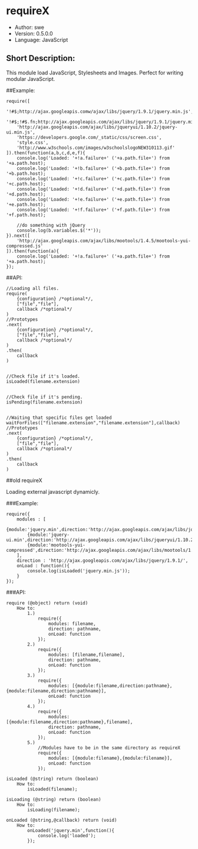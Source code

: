 # requireX
* Author: swe
* Version: 0.5.0.0
* Language: JavaScript

## Short Description:
This module load JavaScript, Stylesheets and Images. Perfect for writing modular JavaScript.


##Example:

	require([
		'!#$;http://ajax.googleapis.comw/ajax/libs/jquery/1.9.1/jquery.min.js',
		'!#$;!#$.fn;http://ajax.googleapis.com/ajax/libs/jquery/1.9.1/jquery.min.js',
		'http://ajax.googleapis.com/ajax/libs/jqueryui/1.10.2/jquery-ui.min.js',
		'https://developers.google.com/_static/css/screen.css',
		'style.css',
		'http://www.w3schools.com/images/w3schoolslogoNEW310113.gif'
	]).then(function(a,b,c,d,e,f){
		console.log('Loaded: '+!a.failure+' ('+a.path.file+') from '+a.path.host);
		console.log('Loaded: '+!b.failure+' ('+b.path.file+') from '+b.path.host);
		console.log('Loaded: '+!c.failure+' ('+c.path.file+') from '+c.path.host);
		console.log('Loaded: '+!d.failure+' ('+d.path.file+') from '+d.path.host);
		console.log('Loaded: '+!e.failure+' ('+e.path.file+') from '+e.path.host);
		console.log('Loaded: '+!f.failure+' ('+f.path.file+') from '+f.path.host);
		
		//do something with jQuery
		console.log(b.variables.$('*'));
	}).next([
		'http://ajax.googleapis.com/ajax/libs/mootools/1.4.5/mootools-yui-compressed.js'
	]).then(function(a){
		console.log('Loaded: '+!a.failure+' ('+a.path.file+') from '+a.path.host);
	});

	
##API:

	//Loading all files.
	require(
		{configuration} /*optional*/, 
		["file","file"],
		callback /*optional*/
	)
	//Prototypes
	.next(
		{configuration} /*optional*/, 
		["file","file"],
		callback /*optional*/
	)
	.then(
		callback
	)
	
	
	//Check file if it's loaded.
	isLoaded(filename.extension)
	
	
	//Check file if it's pending.
	isPending(filename.extension)
	
	
	//Waiting that specific files get loaded
	waitForFiles(["filename.extension","filename.extension"],callback)
	//Prototypes
	.next(
		{configuration} /*optional*/, 
		["file","file"],
		callback /*optional*/
	)
	.then(
		callback
	)


##old requireX

Loading external javascript dynamicly.


###Example:

	require({
		modules : [
			{module:'jquery.min',direction:'http://ajax.googleapis.com/ajax/libs/jquery/1.9.1/'},
			{module:'jquery-ui.min',direction:'http://ajax.googleapis.com/ajax/libs/jqueryui/1.10.2/'},
			{module:'mootools-yui-compressed',direction:'http://ajax.googleapis.com/ajax/libs/mootools/1.4.5/'}
		],
		direction : 'http://ajax.googleapis.com/ajax/libs/jquery/1.9.1/',
		onLoad : function(){
			console.log(isLoaded('jquery.min.js'));
		}
	});


###API:

	require (@object) return (void)
		How to:
			1.) 
				require({
					modules: filename,
					direction: pathname,
					onLoad: function
				});
			2.)
				require({
					modules: [filename,filename],
					direction: pathname,
					onLoad: function
				});
			3.)
				require({
					modules: [{module:filename,direction:pathname},{module:filename,direction:pathname}],
					onLoad: function
				});
			4.)
				require({
					modules: [{module:filename,direction:pathname},filename],
					direction: pathname,
					onLoad: function
				});
			5.)
				//Modules have to be in the same directory as requireX
				require({
					modules: [{module:filename},{module:filename}],
					onLoad: function
				});

	isLoaded (@string) return (boolean)
		How to:
			isLoaded(filename); 

	isLoading (@string) return (boolean)
		How to:
			isLoading(filename);
			
	onLoaded (@string,@callback) return (void)
		How to:
			onLoaded('jquery.min',function(){
				console.log('loaded');
			});
